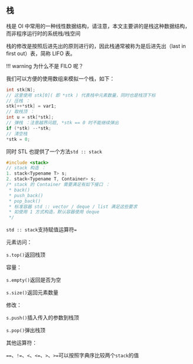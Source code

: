 ## 栈

栈是 OI 中常用的一种线性数据结构，请注意，本文主要讲的是栈这种数据结构，而非程序运行时的系统栈/栈空间

栈的修改是按照后进先出的原则进行的，因此栈通常被称为是后进先出（last in first out）表，简称 LIFO 表。

!!! warning
    为什么不是 FILO 呢？

我们可以方便的使用数组来模拟一个栈，如下：

```cpp
int stk[N];
// 这里使用 stk[0]( 即 *stk ) 代表栈中元素数量，同时也是栈顶下标
// 压栈 ：
stk[++*stk] = var1;
// 取栈顶 ：
int u = stk[*stk];
// 弹栈 ：注意越界问题, *stk == 0 时不能继续弹出
if (*stk) --*stk;
// 清空栈
*stk = 0;
```

同时 STL 也提供了一个方法`std :: stack`

```cpp
#include <stack>
// stack 构造 ：
1. stack<Typename T> s;
2. stack<Typename T, Container> s;
/* stack 的 Container 需要满足有如下接口 ：
 * back()
 * push_back()
 * pop_back()
 * 标准容器 std :: vector / deque / list 满足这些要求
 * 如使用 1 方式构造，默认容器使用 deque
 */
```

`std :: stack`支持赋值运算符`=`

元素访问：

`s.top()`返回栈顶

容量：

`s.empty()`返回是否为空

`s.size()`返回元素数量

修改：

`s.push()`插入传入的参数到栈顶

`s.pop()`弹出栈顶

其他运算符：

`==`、`!=`、`<`、`<=`、`>`、`>=`可以按照字典序比较两个`stack`的值
